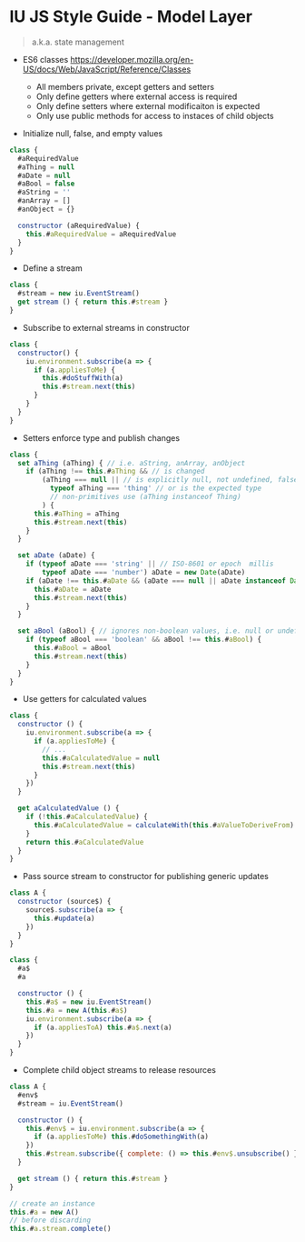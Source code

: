 # IU JS Style Guide - Model Layer
> a.k.a. state management

- ES6 classes <https://developer.mozilla.org/en-US/docs/Web/JavaScript/Reference/Classes>
  - All members private, except getters and setters
  - Only define getters where external access is required
  - Only define setters where external modificaiton is expected
  - Only use public methods for access to instaces of child objects

- Initialize null, false, and empty values

```javascript
class {
  #aRequiredValue
  #aThing = null
  #aDate = null
  #aBool = false
  #aString = ''
  #anArray = []
  #anObject = {}

  constructor (aRequiredValue) {
    this.#aRequiredValue = aRequiredValue
  }
}
```

- Define a stream

```javascript
class {
  #stream = new iu.EventStream()
  get stream () { return this.#stream }
}
```

- Subscribe to external streams in constructor

```javascript
class {
  constructor() {
    iu.environment.subscribe(a => {
      if (a.appliesToMe) {
        this.#doStuffWith(a)
        this.#stream.next(this)
      }
    }
  }
}
```

- Setters enforce type and publish changes

```javascript
class {
  set aThing (aThing) { // i.e. aString, anArray, anObject
    if (aThing !== this.#aThing && // is changed
        (aThing === null || // is explicitly null, not undefined, false, etc
          typeof aThing === 'thing' // or is the expected type
          // non-primitives use (aThing instanceof Thing)
        ) {
      this.#aThing = aThing
      this.#stream.next(this)
    }
  }

  set aDate (aDate) {
    if (typeof aDate === 'string' || // ISO-8601 or epoch  millis
        typeof aDate === 'number') aDate = new Date(aDate)
    if (aDate !== this.#aDate && (aDate === null || aDate instanceof Date)) {
      this.#aDate = aDate
      this.#stream.next(this)
    }
  }

  set aBool (aBool) { // ignores non-boolean values, i.e. null or undefined
    if (typeof aBool === 'boolean' && aBool !== this.#aBool) {
      this.#aBool = aBool
      this.#stream.next(this)
    }
  }
}
```

- Use getters for calculated values

```javascript
class {
  constructor () {
    iu.environment.subscribe(a => {
      if (a.appliesToMe) {
        // ...
        this.#aCalculatedValue = null
        this.#stream.next(this)  
      }
    })
  }

  get aCalculatedValue () {
    if (!this.#aCalculatedValue) {
      this.#aCalculatedValue = calculateWith(this.#aValueToDeriveFrom)
    }
    return this.#aCalculatedValue
  }
}
```

- Pass source stream to constructor for publishing generic updates

```javascript
class A {
  constructor (source$) {
    source$.subscribe(a => {
      this.#update(a)
    })
  }
}

class {
  #a$
  #a

  constructor () {
    this.#a$ = new iu.EventStream()
    this.#a = new A(this.#a$)
    iu.environment.subscribe(a => {
      if (a.appliesToA) this.#a$.next(a)
    })
  }
}
```

- Complete child object streams to release resources

```javascript
class A {
  #env$
  #stream = iu.EventStream()

  constructor () {
    this.#env$ = iu.environment.subscribe(a => {
      if (a.appliesToMe) this.#doSomethingWith(a)
    })
    this.#stream.subscribe({ complete: () => this.#env$.unsubscribe() })
  }

  get stream () { return this.#stream }
}

// create an instance
this.#a = new A()
// before discarding
this.#a.stream.complete()
```

